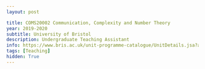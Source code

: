 ```yaml
---
layout: post

title: COMS20002 Communication, Complexity and Number Theory 
year: 2019-2020
subtitle: University of Bristol
description: Undergraduate Teaching Assistant
info: https://www.bris.ac.uk/unit-programme-catalogue/UnitDetails.jsa?ayrCode=19%2F20&unitCode=COMS20002
tags: [Teaching]
hidden: True
---
```

